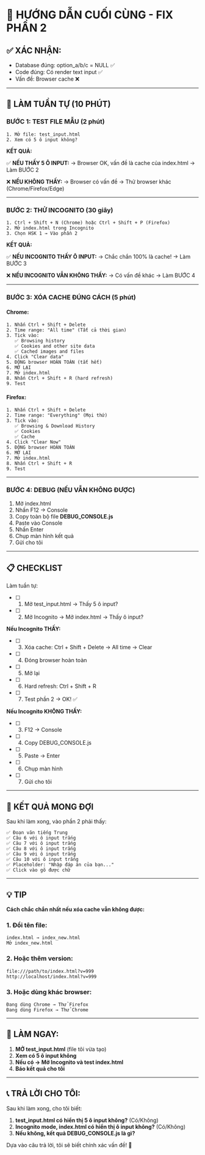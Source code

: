 # 🎯 HƯỚNG DẪN CUỐI CÙNG - FIX PHẦN 2

## ✅ XÁC NHẬN:
- Database đúng: option_a/b/c = NULL ✅
- Code đúng: Có render text input ✅
- Vấn đề: Browser cache ❌

---

## 🚀 LÀM TUẦN TỰ (10 PHÚT)

### BƯỚC 1: TEST FILE MẪU (2 phút)

```
1. Mở file: test_input.html
2. Xem có 5 ô input không?
```

**KẾT QUẢ:**

✅ **NẾU THẤY 5 Ô INPUT:**
→ Browser OK, vấn đề là cache của index.html
→ Làm BƯỚC 2

❌ **NẾU KHÔNG THẤY:**
→ Browser có vấn đề
→ Thử browser khác (Chrome/Firefox/Edge)

---

### BƯỚC 2: THỬ INCOGNITO (30 giây)

```
1. Ctrl + Shift + N (Chrome) hoặc Ctrl + Shift + P (Firefox)
2. Mở index.html trong Incognito
3. Chọn HSK 1 → Vào phần 2
```

**KẾT QUẢ:**

✅ **NẾU INCOGNITO THẤY Ô INPUT:**
→ Chắc chắn 100% là cache!
→ Làm BƯỚC 3

❌ **NẾU INCOGNITO VẪN KHÔNG THẤY:**
→ Có vấn đề khác
→ Làm BƯỚC 4

---

### BƯỚC 3: XÓA CACHE ĐÚNG CÁCH (5 phút)

#### Chrome:
```
1. Nhấn Ctrl + Shift + Delete
2. Time range: "All time" (Tất cả thời gian)
3. Tick vào:
   ✅ Browsing history
   ✅ Cookies and other site data
   ✅ Cached images and files
4. Click "Clear data"
5. ĐÓNG browser HOÀN TOÀN (tắt hết)
6. MỞ LẠI
7. Mở index.html
8. Nhấn Ctrl + Shift + R (hard refresh)
9. Test
```

#### Firefox:
```
1. Nhấn Ctrl + Shift + Delete
2. Time range: "Everything" (Mọi thứ)
3. Tick vào:
   ✅ Browsing & Download History
   ✅ Cookies
   ✅ Cache
4. Click "Clear Now"
5. ĐÓNG browser HOÀN TOÀN
6. MỞ LẠI
7. Mở index.html
8. Nhấn Ctrl + Shift + R
9. Test
```

---

### BƯỚC 4: DEBUG (NẾU VẪN KHÔNG ĐƯỢC)

1. Mở index.html
2. Nhấn F12 → Console
3. Copy toàn bộ file **DEBUG_CONSOLE.js**
4. Paste vào Console
5. Nhấn Enter
6. Chụp màn hình kết quả
7. Gửi cho tôi

---

## 📋 CHECKLIST

Làm tuần tự:

- [ ] 1. Mở test_input.html → Thấy 5 ô input?
- [ ] 2. Mở Incognito → Mở index.html → Thấy ô input?
  
**Nếu Incognito THẤY:**
- [ ] 3. Xóa cache: Ctrl + Shift + Delete → All time → Clear
- [ ] 4. Đóng browser hoàn toàn
- [ ] 5. Mở lại
- [ ] 6. Hard refresh: Ctrl + Shift + R
- [ ] 7. Test phần 2 → OK! ✅

**Nếu Incognito KHÔNG THẤY:**
- [ ] 3. F12 → Console
- [ ] 4. Copy DEBUG_CONSOLE.js
- [ ] 5. Paste → Enter
- [ ] 6. Chụp màn hình
- [ ] 7. Gửi cho tôi

---

## 🎯 KẾT QUẢ MONG ĐỢI

Sau khi làm xong, vào phần 2 phải thấy:

```
✅ Đoạn văn tiếng Trung
✅ Câu 6 với ô input trắng
✅ Câu 7 với ô input trắng
✅ Câu 8 với ô input trắng
✅ Câu 9 với ô input trắng
✅ Câu 10 với ô input trắng
✅ Placeholder: "Nhập đáp án của bạn..."
✅ Click vào gõ được chữ
```

---

## 💡 TIP

**Cách chắc chắn nhất nếu xóa cache vẫn không được:**

### 1. Đổi tên file:
```
index.html → index_new.html
Mở index_new.html
```

### 2. Hoặc thêm version:
```
file:///path/to/index.html?v=999
http://localhost/index.html?v=999
```

### 3. Hoặc dùng khác browser:
```
Đang dùng Chrome → Thử Firefox
Đang dùng Firefox → Thử Chrome
```

---

## 🚨 LÀM NGAY:

1. **MỞ test_input.html** (file tôi vừa tạo)
2. **Xem có 5 ô input không**
3. **Nếu có → Mở Incognito và test index.html**
4. **Báo kết quả cho tôi**

---

## 📞 TRẢ LỜI CHO TÔI:

Sau khi làm xong, cho tôi biết:

1. **test_input.html có hiển thị 5 ô input không?** (Có/Không)
2. **Incognito mode, index.html có hiển thị ô input không?** (Có/Không)
3. **Nếu không, kết quả DEBUG_CONSOLE.js là gì?**

Dựa vào câu trả lời, tôi sẽ biết chính xác vấn đề! 🎯
